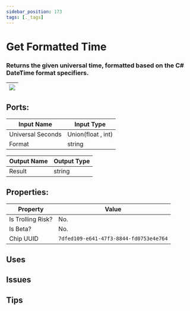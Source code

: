 ```yaml
---
sidebar_position: 173
tags: [._tags]
---
```


# Get Formatted Time


### Returns the given universal time, formatted based on the C# DateTime format specifiers.

| ![](https://images-ext-2.discordapp.net/external/MPmIaQzlEPmgGWlgi-WxBBXt0Bjv_zWPkg1y1f_sy3s/https/www.recroomcircuits.com/image/circuit/absolute-value?width=206&height=108) |
|-----|

## Ports:

| Input Name | Input Type |
|-----------|-----------|
| Universal Seconds | Union(float , int) |
| Format | string |

| Output Name | Output Type |
|-----------|-----------|
| Result | string |

## Properties:

| Property  | Value |
|-------------------|-----------|
| Is Trolling Risk? | No. |
| Is Beta? | No. |
| Chip UUID | `7dfed109-e641-47f3-8844-fd0753e4e764` |

## Uses

## Issues

## Tips